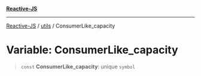 [**Reactive-JS**](../../README.md)

***

[Reactive-JS](../../README.md) / [utils](../README.md) / ConsumerLike\_capacity

# Variable: ConsumerLike\_capacity

> `const` **ConsumerLike\_capacity**: unique `symbol`
